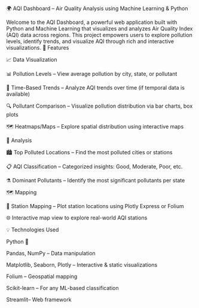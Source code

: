 🌍 AQI Dashboard – Air Quality Analysis using Machine Learning & Python

Welcome to the AQI Dashboard, a powerful web application built with Python and Machine Learning that visualizes and analyzes Air Quality Index (AQI) data across regions. This project empowers users to explore pollution levels, identify trends, and visualize AQI through rich and interactive visualizations.
🚀 Features

📈 Data Visualization

📊 Pollution Levels – View average pollution by city, state, or pollutant

📅 Time-Based Trends – Analyze AQI trends over time (if temporal data is available)

🔍 Pollutant Comparison – Visualize pollution distribution via bar charts, box plots

🗺️ Heatmaps/Maps – Explore spatial distribution using interactive maps

🧠 Analysis

🏙️ Top Polluted Locations – Find the most polluted cities or stations

📋 AQI Classification – Categorized insights: Good, Moderate, Poor, etc.

⚗️ Dominant Pollutants – Identify the most significant pollutants per state

🗺️ Mapping 

📍 Station Mapping – Plot station locations using Plotly Express or Folium

🌐 Interactive map view to explore real-world AQI stations

💡 Technologies Used

Python 🐍

Pandas, NumPy – Data manipulation

Matplotlib, Seaborn, Plotly – Interactive & static visualizations

Folium – Geospatial mapping

Scikit-learn – For any ML-based classification

Streamlit– Web framework

